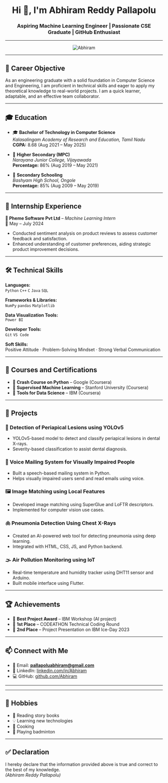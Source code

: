 <h1 align="center">Hi 👋, I'm Abhiram Reddy Pallapolu</h1>
<h3 align="center">Aspiring Machine Learning Engineer | Passionate CSE Graduate | GitHub Enthusiast</h3>

---

<p align="center">
  <img src="https://komarev.com/ghpvc/?username=Abhiram&label=Profile%20views&color=0e75b6&style=flat" alt="Abhiram" />
</p>

---

## 🎯 Career Objective

As an engineering graduate with a solid foundation in Computer Science and Engineering, I am proficient in technical skills and eager to apply my theoretical knowledge to real-world projects. I am a quick learner, adaptable, and an effective team collaborator.

---

## 🎓 Education

- 🎓 **Bachelor of Technology in Computer Science**  
  *Kalasalingam Academy of Research and Education, Tamil Nadu*  
  **CGPA:** 8.68 (Aug 2021 – May 2025)

- 🏫 **Higher Secondary (MPC)**  
  *Narayana Junior College, Vijayawada*  
  **Percentage:** 86% (Aug 2019 – May 2021)

- 🏫 **Secondary Schooling**  
  *Bashyam High School, Ongole*  
  **Percentage:** 85% (Aug 2009 – May 2019)

---

## 💼 Internship Experience

**🔹 Pheme Software Pvt Ltd** – *Machine Learning Intern*  
📅 May – July 2024  
- Conducted sentiment analysis on product reviews to assess customer feedback and satisfaction.  
- Enhanced understanding of customer preferences, aiding strategic product improvement decisions.

---

## 🛠️ Technical Skills

**Languages:**  
`Python` `C++` `C` `Java` `SQL`  

**Frameworks & Libraries:**  
`NumPy` `pandas` `Matplotlib`

**Data Visualization Tools:**  
`Power BI`

**Developer Tools:**  
`Git` `VS Code`

**Soft Skills:**  
Positive Attitude · Problem-Solving Mindset · Strong Verbal Communication

---

## 🧪 Courses and Certifications

- 📘 **Crash Course on Python** – Google (Coursera)  
- 📘 **Supervised Machine Learning** – Stanford University (Coursera)  
- 📘 **Tools for Data Science** – IBM (Coursera)

---

## 🚀 Projects

### 🔬 Detection of Periapical Lesions using YOLOv5
- YOLOv5-based model to detect and classify periapical lesions in dental X-rays.
- Severity-based classification to assist dental diagnosis.

### 📢 Voice Mailing System for Visually Impaired People
- Built a speech-based mailing system in Python.
- Helps visually impaired users send and read emails using voice.

### 🖼️ Image Matching using Local Features
- Developed image matching using SuperGlue and LoFTR descriptors.
- Implemented for computer vision use cases.

### 🫁 Pneumonia Detection Using Chest X-Rays
- Created an AI-powered web tool for detecting pneumonia using deep learning.
- Integrated with HTML, CSS, JS, and Python backend.

### 🌫️ Air Pollution Monitoring using IoT
- Real-time temperature and humidity tracker using DHT11 sensor and Arduino.
- Built mobile interface using Flutter.

---

## 🏆 Achievements

- 🥇 **Best Project Award** – IBM Workshop (AI project)
- 🥇 **1st Place** – CODEATHON Technical Coding Round
- 🥈 **2nd Place** – Project Presentation on IBM Ice-Day 2023

---

## 📫 Connect with Me

- 📧 Email: **pallapoluabhiram@gmail.com**  
- 🔗 LinkedIn: [linkedin.com/in/Abhiram](https://linkedin.com/in/Abhiram)  
- 💻 GitHub: [github.com/Abhiram](https://github.com/Abhiram)  

---



---

## 🧠 Hobbies

- 📖 Reading story books  
- 💡 Learning new technologies  
- 🍳 Cooking  
- 🏸 Playing badminton

---

## ✅ Declaration

I hereby declare that the information provided above is true and correct to the best of my knowledge.  
*(Abhiram Reddy Pallapolu)*

